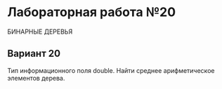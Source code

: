 # Лабораторная работа №20
БИНАРНЫЕ ДЕРЕВЬЯ

## Вариант 20
Тип информационного поля double. Найти среднее арифметическое элементов дерева.